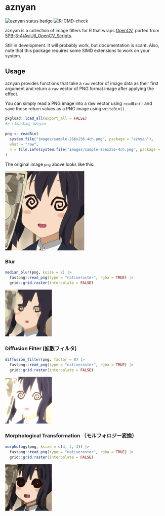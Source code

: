 # aznyan


<!-- README.md is generated from README.qmd. Please edit that file -->

<!-- badges: start -->

[![aznyan status
badge](https://paithiov909.r-universe.dev/aznyan/badges/version)](https://paithiov909.r-universe.dev/aznyan)
[![R-CMD-check](https://github.com/paithiov909/aznyan/actions/workflows/R-CMD-check.yaml/badge.svg)](https://github.com/paithiov909/aznyan/actions/workflows/R-CMD-check.yaml)
<!-- badges: end -->

aznyan is a collection of image filters for R that wraps [OpenCV](https://opencv.org/),
ported from [5PB-3-4/AviUtl_OpenCV_Scripts](https://github.com/5PB-3-4/AviUtl_OpenCV_Scripts).

Still in development. It will probably work, but documentation is scant. Also, note that this package requires some SIMD extensions to work on your system.

## Usage

aznyan provides functions that take a `raw` vector of image data as
their first argument and return a `raw` vector of PNG format image after
applying the effect.

You can simply read a PNG image into a raw vector using `readBin()` and
save those return values as a PNG image using `writeBin()`.

``` r
pkgload::load_all(export_all = FALSE)
#> ℹ Loading aznyan

png <- readBin(
  system.file("images/sample-256x256-4ch.png", package = "aznyan"),
  what = "raw",
  n = file.info(system.file("images/sample-256x256-4ch.png", package = "aznyan"))$size
)
```

The original image `png` above looks like this:

![original image](inst/images/sample-256x256-4ch.png)

### Blur

``` r
median_blur(png, ksize = 8) |>
  fastpng::read_png(type = "nativeraster", rgba = TRUE) |>
  grid::grid.raster(interpolate = FALSE)
```

<img src="man/figures/README-median-blur-1.png" style="width:30.0%" />

### Diffusion Filter (拡散フィルタ)

``` r
diffusion_filter(png, factor = 8) |>
  fastpng::read_png(type = "nativeraster", rgba = TRUE) |>
  grid::grid.raster(interpolate = FALSE)
```

<img src="man/figures/README-diffusion-1.png" style="width:30.0%" />

### Morphological Transformation （モルフォロジー変換）

``` r
morphology(png, ksize = c(4, 4, 4)) |>
  fastpng::read_png(type = "nativeraster", rgba = TRUE) |>
  grid::grid.raster(interpolate = FALSE)
```

<img src="man/figures/README-morph-erosion-1.png" style="width:30.0%" />
